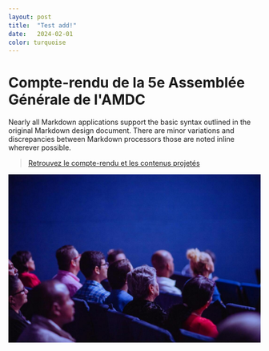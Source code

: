 ```yaml
---
layout: post
title:  "Test add!"
date:   2024-02-01
color: turquoise
---
```


[lnk1]: https://duckduckgo.com
[img1]: /assets/img/pexels/resized.pexels-luis-quintero-2774556.jpg

# Compte-rendu de la 5e Assemblée Générale de l'AMDC

Nearly all Markdown applications support the basic syntax outlined in the original Markdown design document. There are minor variations and discrepancies between Markdown processors those are noted inline wherever possible.

> [Retrouvez le compte-rendu et les contenus projetés][lnk1]

![img1]
